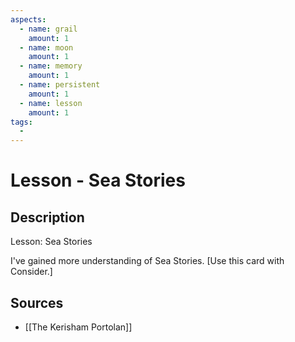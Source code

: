```yaml
---
aspects: 
  - name: grail
    amount: 1
  - name: moon
    amount: 1
  - name: memory
    amount: 1
  - name: persistent
    amount: 1
  - name: lesson
    amount: 1
tags:
  - 
---
```


# Lesson - Sea Stories

## Description
Lesson: Sea Stories

I've gained more understanding of Sea Stories. [Use this card with Consider.]
## Sources
- [[The Kerisham Portolan]]